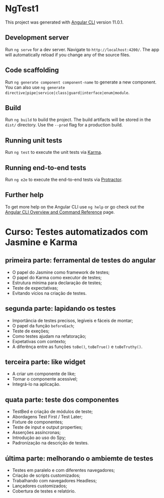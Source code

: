# NgTest1

This project was generated with [Angular CLI](https://github.com/angular/angular-cli) version 11.0.1.

## Development server

Run `ng serve` for a dev server. Navigate to `http://localhost:4200/`. The app will automatically reload if you change any of the source files.

## Code scaffolding

Run `ng generate component component-name` to generate a new component. You can also use `ng generate directive|pipe|service|class|guard|interface|enum|module`.

## Build

Run `ng build` to build the project. The build artifacts will be stored in the `dist/` directory. Use the `--prod` flag for a production build.

## Running unit tests

Run `ng test` to execute the unit tests via [Karma](https://karma-runner.github.io).

## Running end-to-end tests

Run `ng e2e` to execute the end-to-end tests via [Protractor](http://www.protractortest.org/).

## Further help

To get more help on the Angular CLI use `ng help` or go check out the [Angular CLI Overview and Command Reference](https://angular.io/cli) page.

# Curso: Testes automatizados com Jasmine e Karma

## primeira parte: ferramental de testes do angular
- O papel do Jasmine como framework de testes;
- O papel do Karma como executor de testes;
- Estrutura mínima para declaração de testes;
- Teste de expectativas;
- Evitando vícios na criação de testes.

## segunda parte: lapidando os testes
- Importância de testes precisos, legíveis e fáceis de montar;
- O papel da função `beforeEach`;
- Teste de exeções;
- Como testes ajudam na refatoração;
- Expetativas com contexto;
- A diferênça entre as funções `toBe()`, `toBeTrue()` e `toBeTruthy()`.

## terceira parte: like widget
- A criar um componente de like;
- Tornar o componente acessível;
- Integrá-lo na aplicação.

## quata parte: teste dos componentes
- TestBed e criação de módulos de teste;
- Abordagens Test First / Test Later;
- Fixture de componentes;
- Teste de input e output properties;
- Asserções assíncronas;
- Introdução ao uso do Spy;
- Padronização na descrição de testes.

## última parte: melhorando o ambiemte de testes
- Testes em paralelo e com diferentes navegadores;
- Criação de scripts customizados;
- Trabalhando com navegadores Headless;
- Lançadores customizados;
- Cobertura de testes e relatório.

